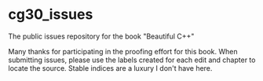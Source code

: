 # cg30_issues
The public issues repository for the book "Beautiful C++"

Many thanks for participating in the proofing effort for this book. When submitting issues, please use the labels created for each edit and chapter to locate the source. Stable indices are a luxury I don't have here.
